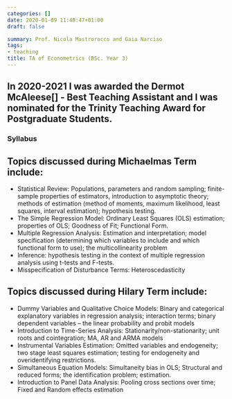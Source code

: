 ```yaml
---
categories: []
date: 2020-01-09 11:48:47+01:00
draft: false

summary: Prof. Nicola Mastrorocco and Gaia Narciso
tags:
- teaching
title: TA of Econometrics (BSc. Year 3)
---
```

## In 2020-2021 I was awarded the Dermot McAleese[] - Best Teaching Assistant and I was nominated for the Trinity Teaching Award for Postgraduate Students.

 


### Syllabus 
## Topics discussed during Michaelmas Term include: 
- Statistical Review: Populations, parameters and random sampling; finite-sample properties of estimators, introduction to asymptotic theory; methods of estimation (method of moments, maximum likelihood, least squares, interval estimation); hypothesis testing.
- The Simple Regression Model: Ordinary Least Squares (OLS) estimation; properties of OLS; Goodness of Fit; Functional Form.
- Multiple Regression Analysis: Estimation and interpretation; model specification (determining which variables to include and which functional form to use); the multicollinearity problem
- Inference: hypothesis testing in the context of multiple regression analysis using t-tests and F-tests.
- Misspecification of Disturbance Terms: Heteroscedasticity

## Topics discussed during Hilary Term include:
- Dummy Variables and Qualitative Choice Models: Binary and categorical explanatory variables in regression analysis; interaction terms; binary dependent variables – the linear probability and probit models
- Introduction to Time-Series Analysis: Stationarity/non-stationarity; unit roots and cointegration; MA, AR and ARMA models
- Instrumental Variables Estimation: Omitted variables and endogeneity; two stage least squares estimation; testing for endogeneity and overidentifying restrictions.
- Simultaneous Equation Models: Simultaneity bias in OLS; Structural and reduced forms; the identification problem; estimation.
- Introduction to Panel Data Analysis: Pooling cross sections over time; Fixed and Random effects estimation

